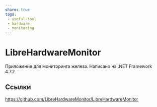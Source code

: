 ```yaml
---
share: true
tags:
 - useful-tool
 - hardware
 - monitoring
---
```

# LibreHardwareMonitor
Приложение для мониторинга железа. Написано на .NET Framework 4.7.2

## Ссылки
https://github.com/LibreHardwareMonitor/LibreHardwareMonitor
